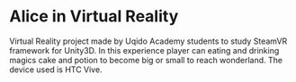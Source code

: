 # Alice in Virtual Reality

Virtual Reality project made by Uqido Academy students to study SteamVR framework for Unity3D.
In this experience player can eating and drinking magics cake and potion to become big or small to reach wonderland. 
The device used is HTC Vive.
